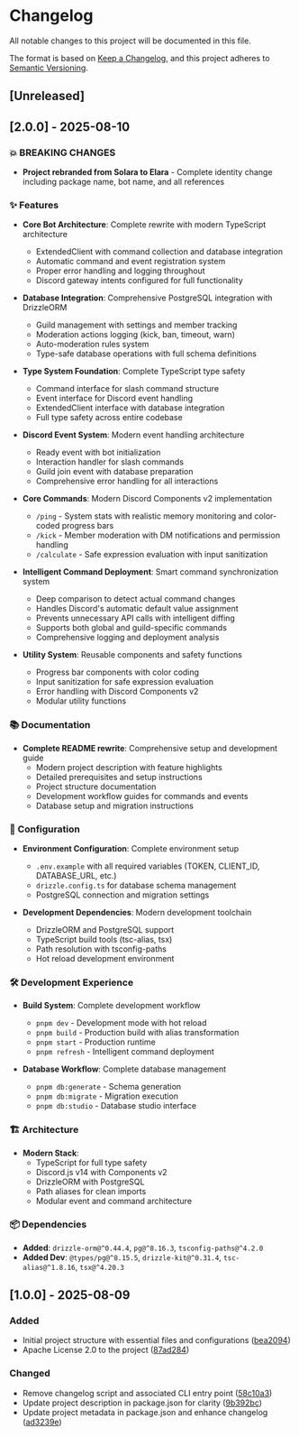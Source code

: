 # Changelog

All notable changes to this project will be documented in this file.

The format is based on [Keep a Changelog](https://keepachangelog.com/en/1.1.0/),
and this project adheres to [Semantic Versioning](https://semver.org/spec/v2.0.0.html).

## [Unreleased]

## [2.0.0] - 2025-08-10

### 💥 BREAKING CHANGES

- **Project rebranded from Solara to Elara** - Complete identity change including package name, bot name, and all references

### ✨ Features

- **Core Bot Architecture**: Complete rewrite with modern TypeScript architecture

  - ExtendedClient with command collection and database integration
  - Automatic command and event registration system
  - Proper error handling and logging throughout
  - Discord gateway intents configured for full functionality

- **Database Integration**: Comprehensive PostgreSQL integration with DrizzleORM

  - Guild management with settings and member tracking
  - Moderation actions logging (kick, ban, timeout, warn)
  - Auto-moderation rules system
  - Type-safe database operations with full schema definitions

- **Type System Foundation**: Complete TypeScript type safety

  - Command interface for slash command structure
  - Event interface for Discord event handling
  - ExtendedClient interface with database integration
  - Full type safety across entire codebase

- **Discord Event System**: Modern event handling architecture

  - Ready event with bot initialization
  - Interaction handler for slash commands
  - Guild join event with database preparation
  - Comprehensive error handling for all interactions

- **Core Commands**: Modern Discord Components v2 implementation

  - `/ping` - System stats with realistic memory monitoring and color-coded progress bars
  - `/kick` - Member moderation with DM notifications and permission handling
  - `/calculate` - Safe expression evaluation with input sanitization

- **Intelligent Command Deployment**: Smart command synchronization system

  - Deep comparison to detect actual command changes
  - Handles Discord's automatic default value assignment
  - Prevents unnecessary API calls with intelligent diffing
  - Supports both global and guild-specific commands
  - Comprehensive logging and deployment analysis

- **Utility System**: Reusable components and safety functions
  - Progress bar components with color coding
  - Input sanitization for safe expression evaluation
  - Error handling with Discord Components v2
  - Modular utility functions

### 📚 Documentation

- **Complete README rewrite**: Comprehensive setup and development guide
  - Modern project description with feature highlights
  - Detailed prerequisites and setup instructions
  - Project structure documentation
  - Development workflow guides for commands and events
  - Database setup and migration instructions

### 🔧 Configuration

- **Environment Configuration**: Complete environment setup

  - `.env.example` with all required variables (TOKEN, CLIENT_ID, DATABASE_URL, etc.)
  - `drizzle.config.ts` for database schema management
  - PostgreSQL connection and migration settings

- **Development Dependencies**: Modern development toolchain
  - DrizzleORM and PostgreSQL support
  - TypeScript build tools (tsc-alias, tsx)
  - Path resolution with tsconfig-paths
  - Hot reload development environment

### 🛠️ Development Experience

- **Build System**: Complete development workflow

  - `pnpm dev` - Development mode with hot reload
  - `pnpm build` - Production build with alias transformation
  - `pnpm start` - Production runtime
  - `pnpm refresh` - Intelligent command deployment

- **Database Workflow**: Complete database management
  - `pnpm db:generate` - Schema generation
  - `pnpm db:migrate` - Migration execution
  - `pnpm db:studio` - Database studio interface

### 🏗️ Architecture

- **Modern Stack**:
  - TypeScript for full type safety
  - Discord.js v14 with Components v2
  - DrizzleORM with PostgreSQL
  - Path aliases for clean imports
  - Modular event and command architecture

### 📦 Dependencies

- **Added**: `drizzle-orm@^0.44.4`, `pg@^8.16.3`, `tsconfig-paths@^4.2.0`
- **Added Dev**: `@types/pg@^8.15.5`, `drizzle-kit@^0.31.4`, `tsc-alias@^1.8.16`, `tsx@^4.20.3`

## [1.0.0] - 2025-08-09

### Added

- Initial project structure with essential files and configurations ([bea2094](https://github.com/NotKeira/solara/commit/bea2094b408852af5649ac010a5711b9f281ddd5))
- Apache License 2.0 to the project ([87ad284](https://github.com/NotKeira/solara/commit/87ad284e77116578b2896b2a5d6886e825e6d234))

### Changed

- Remove changelog script and associated CLI entry point ([58c10a3](https://github.com/NotKeira/solara/commit/58c10a3c6f4c5690b5675098b1754de5b3c74721))
- Update project description in package.json for clarity ([9b392bc](https://github.com/NotKeira/solara/commit/9b392bc56f3e0203484d46fc6c9a047145a9b4ce))
- Update project metadata in package.json and enhance changelog ([ad3239e](https://github.com/NotKeira/solara/commit/ad3239e0903836db61db5bb7a08c16224c5769cf))
